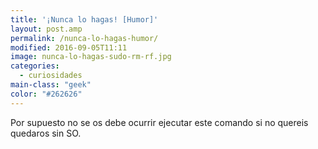 ```yaml
---
title: '¡Nunca lo hagas! [Humor]'
layout: post.amp
permalink: /nunca-lo-hagas-humor/
modified: 2016-09-05T11:11
image: nunca-lo-hagas-sudo-rm-rf.jpg
categories:
  - curiosidades
main-class: "geek"
color: "#262626"
---
```


<figure>
	<amp-img on="tap:lightbox1" role="button" tabindex="0" layout="responsive"  height="318" width="350" src="/assets/img/nunca-lo-hagas-sudo-rm-rf.jpg"></amp-img>
</figure>

Por supuesto no se os debe ocurrir ejecutar este comando si no quereis quedaros sin SO.

<!--ad-->


